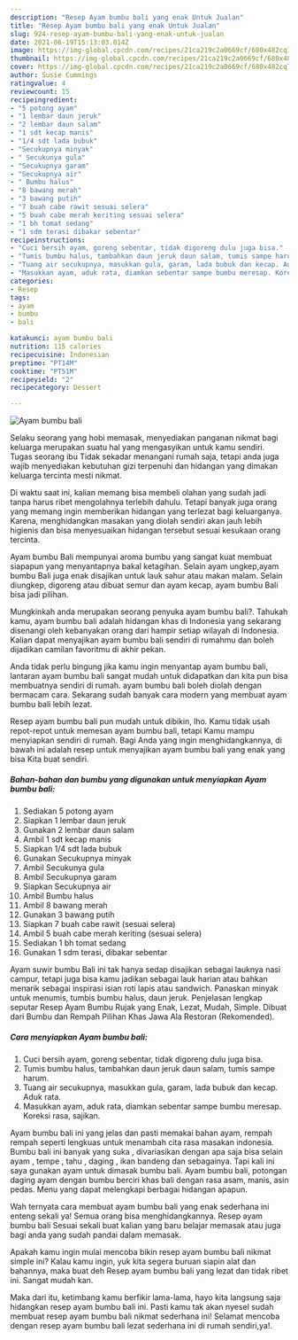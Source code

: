 ```yaml
---
description: "Resep Ayam bumbu bali yang enak Untuk Jualan"
title: "Resep Ayam bumbu bali yang enak Untuk Jualan"
slug: 924-resep-ayam-bumbu-bali-yang-enak-untuk-jualan
date: 2021-06-19T15:13:03.014Z
image: https://img-global.cpcdn.com/recipes/21ca219c2a0669cf/680x482cq70/ayam-bumbu-bali-foto-resep-utama.jpg
thumbnail: https://img-global.cpcdn.com/recipes/21ca219c2a0669cf/680x482cq70/ayam-bumbu-bali-foto-resep-utama.jpg
cover: https://img-global.cpcdn.com/recipes/21ca219c2a0669cf/680x482cq70/ayam-bumbu-bali-foto-resep-utama.jpg
author: Susie Cummings
ratingvalue: 4
reviewcount: 15
recipeingredient:
- "5 potong ayam"
- "1 lembar daun jeruk"
- "2 lembar daun salam"
- "1 sdt kecap manis"
- "1/4 sdt lada bubuk"
- "Secukupnya minyak"
- " Secukunya gula"
- "Secukupnya garam"
- "Secukupnya air"
- " Bumbu halus"
- "8 bawang merah"
- "3 bawang putih"
- "7 buah cabe rawit sesuai selera"
- "5 buah cabe merah keriting sesuai selera"
- "1 bh tomat sedang"
- "1 sdm terasi dibakar sebentar"
recipeinstructions:
- "Cuci bersih ayam, goreng sebentar, tidak digoreng dulu juga bisa."
- "Tumis bumbu halus, tambahkan daun jeruk daun salam, tumis sampe harum."
- "Tuang air secukupnya, masukkan gula, garam, lada bubuk dan kecap. Aduk rata."
- "Masukkan ayam, aduk rata, diamkan sebentar sampe bumbu meresap. Koreksi rasa, sajikan."
categories:
- Resep
tags:
- ayam
- bumbu
- bali

katakunci: ayam bumbu bali 
nutrition: 115 calories
recipecuisine: Indonesian
preptime: "PT14M"
cooktime: "PT51M"
recipeyield: "2"
recipecategory: Dessert

---
```



![Ayam bumbu bali](https://img-global.cpcdn.com/recipes/21ca219c2a0669cf/680x482cq70/ayam-bumbu-bali-foto-resep-utama.jpg)

Selaku seorang yang hobi memasak, menyediakan panganan nikmat bagi keluarga merupakan suatu hal yang mengasyikan untuk kamu sendiri. Tugas seorang ibu Tidak sekadar menangani rumah saja, tetapi anda juga wajib menyediakan kebutuhan gizi terpenuhi dan hidangan yang dimakan keluarga tercinta mesti nikmat.

Di waktu  saat ini, kalian memang bisa membeli olahan yang sudah jadi tanpa harus ribet mengolahnya terlebih dahulu. Tetapi banyak juga orang yang memang ingin memberikan hidangan yang terlezat bagi keluarganya. Karena, menghidangkan masakan yang diolah sendiri akan jauh lebih higienis dan bisa menyesuaikan hidangan tersebut sesuai kesukaan orang tercinta. 

Ayam bumbu Bali mempunyai aroma bumbu yang sangat kuat membuat siapapun yang menyantapnya bakal ketagihan. Selain ayam ungkep,ayam bumbu Bali juga enak disajikan untuk lauk sahur atau makan malam. Selain diungkep, digoreng atau dibuat semur dan ayam kecap, ayam bumbu Bali bisa jadi pilihan.

Mungkinkah anda merupakan seorang penyuka ayam bumbu bali?. Tahukah kamu, ayam bumbu bali adalah hidangan khas di Indonesia yang sekarang disenangi oleh kebanyakan orang dari hampir setiap wilayah di Indonesia. Kalian dapat menyajikan ayam bumbu bali sendiri di rumahmu dan boleh dijadikan camilan favoritmu di akhir pekan.

Anda tidak perlu bingung jika kamu ingin menyantap ayam bumbu bali, lantaran ayam bumbu bali sangat mudah untuk didapatkan dan kita pun bisa membuatnya sendiri di rumah. ayam bumbu bali boleh diolah dengan bermacam cara. Sekarang sudah banyak cara modern yang membuat ayam bumbu bali lebih lezat.

Resep ayam bumbu bali pun mudah untuk dibikin, lho. Kamu tidak usah repot-repot untuk memesan ayam bumbu bali, tetapi Kamu mampu menyiapkan sendiri di rumah. Bagi Anda yang ingin menghidangkannya, di bawah ini adalah resep untuk menyajikan ayam bumbu bali yang enak yang bisa Kita buat sendiri.

<!--inarticleads1-->

##### Bahan-bahan dan bumbu yang digunakan untuk menyiapkan Ayam bumbu bali:

1. Sediakan 5 potong ayam
1. Siapkan 1 lembar daun jeruk
1. Gunakan 2 lembar daun salam
1. Ambil 1 sdt kecap manis
1. Siapkan 1/4 sdt lada bubuk
1. Gunakan Secukupnya minyak
1. Ambil  Secukunya gula
1. Ambil Secukupnya garam
1. Siapkan Secukupnya air
1. Ambil  Bumbu halus
1. Ambil 8 bawang merah
1. Gunakan 3 bawang putih
1. Siapkan 7 buah cabe rawit (sesuai selera)
1. Ambil 5 buah cabe merah keriting (sesuai selera)
1. Sediakan 1 bh tomat sedang
1. Gunakan 1 sdm terasi, dibakar sebentar


Ayam suwir bumbu Bali ini tak hanya sedap disajikan sebagai lauknya nasi campur, tetapi juga bisa kamu jadikan sebagai lauk harian atau bahkan menarik sebagai inspirasi isian roti lapis atau sandwich. Panaskan minyak untuk menumis, tumbis bumbu halus, daun jeruk. Penjelasan lengkap seputar Resep Ayam Bumbu Rujak yang Enak, Lezat, Mudah, Simple. Dibuat dari Bumbu dan Rempah Pilihan Khas Jawa Ala Restoran (Rekomended). 

<!--inarticleads2-->

##### Cara menyiapkan Ayam bumbu bali:

1. Cuci bersih ayam, goreng sebentar, tidak digoreng dulu juga bisa.
1. Tumis bumbu halus, tambahkan daun jeruk daun salam, tumis sampe harum.
1. Tuang air secukupnya, masukkan gula, garam, lada bubuk dan kecap. Aduk rata.
1. Masukkan ayam, aduk rata, diamkan sebentar sampe bumbu meresap. Koreksi rasa, sajikan.


Ayam bumbu bali ini yang jelas dan pasti memakai bahan ayam, rempah rempah seperti lengkuas untuk menambah cita rasa masakan indonesia. Bumbu bali ini banyak yang suka , divariasikan dengan apa saja bisa selain ayam , tempe , tahu , daging , ikan bandeng dan sebagainya. Tapi kali ini saya gunakan ayam untuk dimasak bumbu bali. Ayam bumbu bali, potongan daging ayam dengan bumbu berciri khas bali dengan rasa asam, manis, asin pedas. Menu yang dapat melengkapi berbagai hidangan apapun. 

Wah ternyata cara membuat ayam bumbu bali yang enak sederhana ini enteng sekali ya! Semua orang bisa menghidangkannya. Resep ayam bumbu bali Sesuai sekali buat kalian yang baru belajar memasak atau juga bagi anda yang sudah pandai dalam memasak.

Apakah kamu ingin mulai mencoba bikin resep ayam bumbu bali nikmat simple ini? Kalau kamu ingin, yuk kita segera buruan siapin alat dan bahannya, maka buat deh Resep ayam bumbu bali yang lezat dan tidak ribet ini. Sangat mudah kan. 

Maka dari itu, ketimbang kamu berfikir lama-lama, hayo kita langsung saja hidangkan resep ayam bumbu bali ini. Pasti kamu tak akan nyesel sudah membuat resep ayam bumbu bali nikmat sederhana ini! Selamat mencoba dengan resep ayam bumbu bali lezat sederhana ini di rumah sendiri,ya!.

